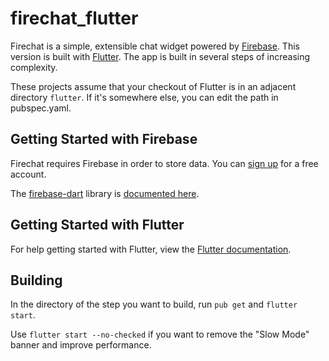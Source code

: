 # firechat_flutter

Firechat is a simple, extensible chat widget powered by
[Firebase](https://www.firebase.com/?utm_source=firechat). This version
is built with [Flutter](https://flutter.io). The app is built in several steps of increasing complexity.

These projects assume that your checkout of Flutter is in an adjacent directory ```flutter```. If it's somewhere else, you can edit the path in pubspec.yaml.

## Getting Started with Firebase

Firechat requires Firebase in order to store data. You can
[sign up](https://www.firebase.com/signup/?utm_source=firechat) for a free account.

The [firebase-dart](https://github.com/flutter/firebase-dart) library is [documented here](https://flutter.github.io/firebase-dart).

## Getting Started with Flutter

For help getting started with Flutter, view the [Flutter documentation](http://flutter.io/).

## Building

In the directory of the step you want to build, run ```pub get``` and ```flutter start```.

Use ```flutter start --no-checked``` if you want to remove the "Slow Mode" banner and improve performance.
